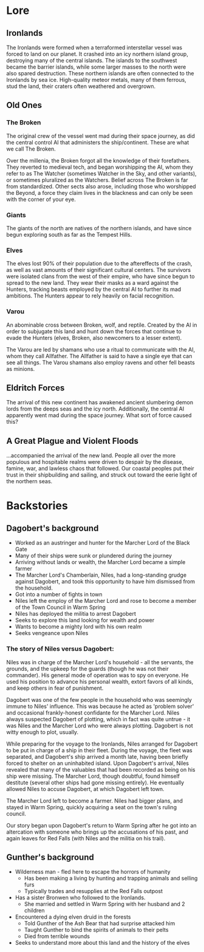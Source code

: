 # Lore

## Ironlands
The Ironlands were formed when a terraformed interstellar vessel was forced to land on our planet.  It crashed into an icy northern island group, destroying many of the central islands.  The islands to the southwest became the barrier islands, while some larger masses to the north were also spared destruction.  These northern islands are often connected to the Ironlands by sea ice.  High-quality meteor metals, many of them ferrous, stud the land, their craters often weathered and overgrown.

## Old Ones

### The Broken
The original crew of the vessel went mad during their space journey, as did the central control AI that administers the ship/continent.  These are what we call The Broken.

Over the millenia, the Broken forgot all the knowledge of their forefathers.  They reverted to medieval tech, and began worshipping the AI, whom they refer to as The Watcher (sometimes Watcher in the Sky, and other variants), or sometimes pluralized as the Watchers.  Belief across The Broken is far from standardized.  Other sects also arose, including those who worshipped the Beyond, a force they claim lives in the blackness and can only be seen with the corner of your eye.

### Giants
The giants of the north are natives of the northern islands, and have since begun exploring south as far as the Tempest Hills.

### Elves
The elves lost 90% of their population due to the aftereffects of the crash, as well as vast amounts of their significant cultural centers.  The survivors were isolated clans from the west of their empire, who have since begun to spread to the new land.  They wear their masks as a ward against the Hunters, tracking beasts employed by the central AI to further its mad ambitions.  The Hunters appear to rely heavily on facial recognition.

### Varou
An abominable cross between Broken, wolf, and reptile.  Created by the AI in order to subjugate this land and hunt down the forces that continue to evade the Hunters (elves, Broken, also newcomers to a lesser extent).

The Varou are led by shamans who use a ritual to communicate with the AI, whom they call Allfather. The Allfather is said to have a single eye that can see all things.  The Varou shamans also employ ravens and other fell beasts as minions.

## Eldritch Forces
The arrival of this new continent has awakened ancient slumbering demon lords from the deeps seas and the icy north.  Additionally, the central AI apparently went mad during the space journey.  What sort of force caused this?  

## A Great Plague and Violent Floods
...accompanied the arrival of the new land.  People all over the more populous and hospitable realms were driven to despair by the disease, famine, war, and lawless chaos that followed.  Our coastal peoples put their trust in their shipbuilding and sailing, and struck out toward the eerie light of the northern seas.


# Backstories

## Dagobert's background
* Worked as an austringer and hunter for the Marcher Lord of the Black Gate
* Many of their ships were sunk or plundered during the journey
* Arriving without lands or wealth, the Marcher Lord became a simple farmer
* The Marcher Lord's Chamberlain, Niles, had a long-standing grudge against Dagobert, and took this opportunity to have him dismissed from the household.
* Got into a number of fights in town
* Niles left the employ of the Marcher Lord and rose to become a member of the Town Council in Warm Spring
* Niles has deployed the militia to arrest Dagobert
* Seeks to explore this land looking for wealth and power
* Wants to become a mighty lord with his own realm
* Seeks vengeance upon Niles

### The story of Niles versus Dagobert:

Niles was in charge of the Marcher Lord's household - all the servants, the grounds, and the upkeep for the guards (though he was not their commander).  His general mode of operation was to spy on everyone.  He used his position to advance his personal wealth, extort favors of all kinds, and keep others in fear of punishment.

Dagobert was one of the few people in the household who was seemingly immune to Niles' influence.  This was because he acted as 'problem solver' and occasional frankly-honest confidante for the Marcher Lord.  Niles always suspected Dagobert of plotting, which in fact was quite untrue - it was Niles and the Marcher Lord who were always plotting. Dagobert is not witty enough to plot, usually.

While preparing for the voyage to the Ironlands, Niles arranged for Dagobert to be put in charge of a ship in their fleet.  During the voyage, the fleet was separated, and Dagobert's ship arrived a month late, having been briefly forced to shelter on an uninhabited island.  Upon Dagobert's arrival, Niles revealed that many of the valuables that had been recorded as being on his ship were missing.  The Marcher Lord, though doubtful, found himself destitute (several other ships had gone missing entirely).  He eventually allowed Niles to accuse Dagobert, at which Dagobert left town.

The Marcher Lord left to become a farmer.  Niles had bigger plans, and stayed in Warm Spring, quickly acquiring a seat on the town's ruling council.

Our story began upon Dagobert's return to Warm Spring after he got into an altercation with someone who brings up the accusations of his past, and again leaves for Red Falls (with Niles and the militia on his trail).



## Gunther's background
* Wilderness man - fled here to escape the horrors of humanity
  * Has been making a living by hunting and trapping animals and selling furs
  * Typically trades and resupplies at the Red Falls outpost
* Has a sister Bronwen who followed to the Ironlands.
  * She married and settled in Warm Spring with her husband and 2 children
* Encountered a dying elven druid in the forests
  * Told Gunther of the Ash Bear that had surprise attacked him 
  * Taught Gunther to bind the spirits of animals to their pelts
  * Died from terrible wounds
* Seeks to understand more about this land and the history of the elves



